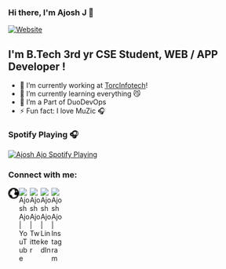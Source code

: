 ### Hi there, I'm Ajosh J 👋

[![Website](https://img.shields.io/website?label=Ajosh.ME&style=for-the-badge&url=http://ajosh.me)](http://ajosh.me)

## I'm B.Tech 3rd yr CSE Student, WEB / APP Developer !

- 🔭 I’m currently working at [TorcInfotech][torc]!
- 🌱 I’m currently learning everything 😼
- 👯 I’m a Part of DuoDevOps
- ⚡ Fun fact: I love MuZic 🎧

### Spotify Playing 🎧
[<img src="https://spotify-api-two.vercel.app
/api/spotify" alt="Ajosh Ajo Spotify Playing" width="350" />](https://open.spotify.com/user/31hdkn353qetcgxtrugijtpxu32i)


### Connect with me:

[<img align="left" alt="Ajosh.me" width="22px" src="https://raw.githubusercontent.com/iconic/open-iconic/master/svg/globe.svg" />][website]
[<img align="left" alt="Ajosh Ajo | YouTube" width="22px" src="https://cdn.jsdelivr.net/npm/simple-icons@v3/icons/youtube.svg" />][youtube]
[<img align="left" alt="Ajosh Ajo | Twitter" width="22px" src="https://cdn.jsdelivr.net/npm/simple-icons@v3/icons/twitter.svg" />][twitter]
[<img align="left" alt="Ajosh Ajo | LinkedIn" width="22px" src="https://cdn.jsdelivr.net/npm/simple-icons@v3/icons/linkedin.svg" />][linkedin]
[<img align="left" alt="Ajosh Ajo | Instagram" width="22px" src="https://cdn.jsdelivr.net/npm/simple-icons@v3/icons/instagram.svg" />][instagram]

<br />

[website]: http://ajosh.me
[torc]: https://torcinfotech.in
[twitter]: https://twitter.com/ajosh_ajo
[youtube]: https://www.youtube.com/channel/UCcKUDvtPkivMV7hfFd1fqtQ
[instagram]: https://www.instagram.com/_.ajo_sh.__.ajo._/
[linkedin]: https://www.linkedin.com/in/ajosh-j-7a39321a4/
